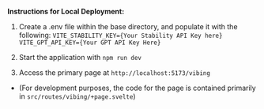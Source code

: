 **Instructions for Local Deployment:** 

1. Create a .env file within the base directory, and populate it with the following: 
`VITE_STABILITY_KEY={Your Stability API Key here}
VITE_GPT_API_KEY={Your GPT API Key Here}`

2. Start the application with `npm run dev`

3. Access the primary page at `http://localhost:5173/vibing`

* (For development purposes, the code for the page is contained primarily in `src/routes/vibing/+page.svelte`)


